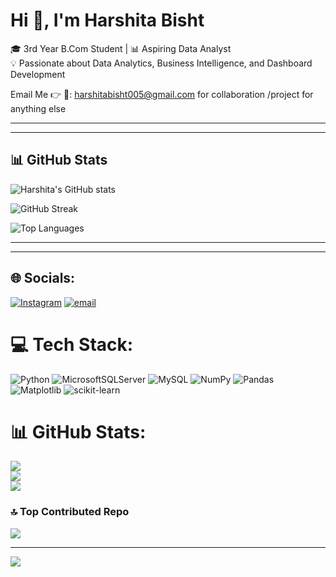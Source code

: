 # Hi 👋, I'm Harshita Bisht  

🎓 3rd Year B.Com Student | 📊 Aspiring Data Analyst  
💡 Passionate about Data Analytics, Business Intelligence, and Dashboard Development  

  Email Me 👉 📩: harshitabisht005@gmail.com   for collaboration /project for anything else


---


---

## 📊 GitHub Stats  
![Harshita's GitHub stats](https://github-readme-stats.vercel.app/api?username=Harshitabisht23&show_icons=true&theme=dark)  

![GitHub Streak](https://github-readme-streak-stats.herokuapp.com/?user=Harshitabisht23&theme=dark)  

![Top Languages](https://github-readme-stats.vercel.app/api/top-langs/?username=Harshitabisht23&layout=compact&theme=dark)  

---


---

















## 🌐 Socials:
[![Instagram](https://img.shields.io/badge/Instagram-%23E4405F.svg?logo=Instagram&logoColor=white)](https://instagram.com/_theharshitabisht) [![email](https://img.shields.io/badge/Email-D14836?logo=gmail&logoColor=white)](mailto:harshitabisht005@gmail.com) 

# 💻 Tech Stack:
![Python](https://img.shields.io/badge/python-3670A0?style=for-the-badge&logo=python&logoColor=ffdd54) ![MicrosoftSQLServer](https://img.shields.io/badge/Microsoft%20SQL%20Server-CC2927?style=for-the-badge&logo=microsoft%20sql%20server&logoColor=white) ![MySQL](https://img.shields.io/badge/mysql-4479A1.svg?style=for-the-badge&logo=mysql&logoColor=white) ![NumPy](https://img.shields.io/badge/numpy-%23013243.svg?style=for-the-badge&logo=numpy&logoColor=white) ![Pandas](https://img.shields.io/badge/pandas-%23150458.svg?style=for-the-badge&logo=pandas&logoColor=white) ![Matplotlib](https://img.shields.io/badge/Matplotlib-%23ffffff.svg?style=for-the-badge&logo=Matplotlib&logoColor=black) ![scikit-learn](https://img.shields.io/badge/scikit--learn-%23F7931E.svg?style=for-the-badge&logo=scikit-learn&logoColor=white)
# 📊 GitHub Stats:
![](https://github-readme-stats.vercel.app/api?username=Harshitabisht23&theme=dark&hide_border=false&include_all_commits=true&count_private=false)<br/>
![](https://nirzak-streak-stats.vercel.app/?user=Harshitabisht23&theme=dark&hide_border=false)<br/>
![](https://github-readme-stats.vercel.app/api/top-langs/?username=Harshitabisht23&theme=dark&hide_border=false&include_all_commits=true&count_private=false&layout=compact)

### 🔝 Top Contributed Repo
![](https://github-contributor-stats.vercel.app/api?username=Harshitabisht23&limit=5&theme=dark&combine_all_yearly_contributions=true)

---
[![](https://visitcount.itsvg.in/api?id=Harshitabisht23&icon=0&color=0)](https://visitcount.itsvg.in)

<!-- Proudly created with GPRM ( https://gprm.itsvg.in ) -->
